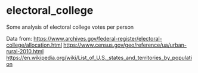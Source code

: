 # electoral_college
Some analysis of electoral college votes per person

Data from:
https://www.archives.gov/federal-register/electoral-college/allocation.html
https://www.census.gov/geo/reference/ua/urban-rural-2010.html
https://en.wikipedia.org/wiki/List_of_U.S._states_and_territories_by_population
